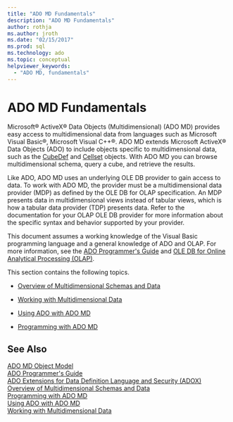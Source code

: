 ```yaml
---
title: "ADO MD Fundamentals"
description: "ADO MD Fundamentals"
author: rothja
ms.author: jroth
ms.date: "02/15/2017"
ms.prod: sql
ms.technology: ado
ms.topic: conceptual
helpviewer_keywords:
  - "ADO MD, fundamentals"
---
```

# ADO MD Fundamentals
Microsoft® ActiveX® Data Objects (Multidimensional) (ADO MD) provides easy access to multidimensional data from languages such as Microsoft Visual Basic®, Microsoft Visual C++®. ADO MD extends Microsoft ActiveX® Data Objects (ADO) to include objects specific to multidimensional data, such as the [CubeDef](../../reference/ado-md-api/cubedef-object-ado-md.md) and [Cellset](../../reference/ado-md-api/cellset-object-ado-md.md) objects. With ADO MD you can browse multidimensional schema, query a cube, and retrieve the results.  
  
 Like ADO, ADO MD uses an underlying OLE DB provider to gain access to data. To work with ADO MD, the provider must be a multidimensional data provider (MDP) as defined by the OLE DB for OLAP specification. An MDP presents data in multidimensional views instead of tabular views, which is how a tabular data provider (TDP) presents data. Refer to the documentation for your OLAP OLE DB provider for more information about the specific syntax and behavior supported by your provider.  
  
 This document assumes a working knowledge of the Visual Basic programming language and a general knowledge of ADO and OLAP. For more information, see the [ADO Programmer's Guide](../ado-programmer-s-guide.md) and [OLE DB for Online Analytical Processing (OLAP)](/previous-versions/windows/desktop/ms717005(v=vs.85)).  
  
 This section contains the following topics.  
  
-   [Overview of Multidimensional Schemas and Data](./overview-of-multidimensional-schemas-and-data.md)  
  
-   [Working with Multidimensional Data](./working-with-multidimensional-data.md)  
  
-   [Using ADO with ADO MD](./using-ado-with-ado-md.md)  
  
-   [Programming with ADO MD](./programming-with-ado-md.md)  
  
## See Also  
 [ADO MD Object Model](../../reference/ado-md-api/ado-md-object-model.md)   
 [ADO Programmer's Guide](../ado-programmer-s-guide.md)   
 [ADO Extensions for Data Definition Language and Security (ADOX)](../extensions/ado-extensions-for-data-definition-language-and-security-adox.md)   
 [Overview of Multidimensional Schemas and Data](./overview-of-multidimensional-schemas-and-data.md)   
 [Programming with ADO MD](./programming-with-ado-md.md)   
 [Using ADO with ADO MD](./using-ado-with-ado-md.md)   
 [Working with Multidimensional Data](./working-with-multidimensional-data.md)